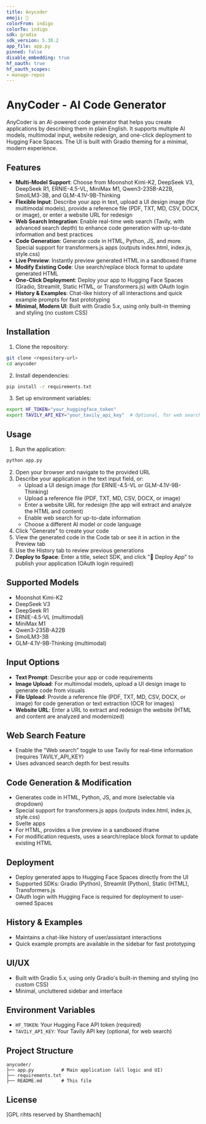 ```yaml
---
title: Anycoder
emoji: 🏢
colorFrom: indigo
colorTo: indigo
sdk: gradio
sdk_version: 5.38.2
app_file: app.py
pinned: false
disable_embedding: true
hf_oauth: true
hf_oauth_scopes:
- manage-repos
---
```


# AnyCoder - AI Code Generator

AnyCoder is an AI-powered code generator that helps you create applications by describing them in plain English. It supports multiple AI models, multimodal input, website redesign, and one-click deployment to Hugging Face Spaces. The UI is built with Gradio theming for a minimal, modern experience.

## Features

- **Multi-Model Support**: Choose from Moonshot Kimi-K2, DeepSeek V3, DeepSeek R1, ERNIE-4.5-VL, MiniMax M1, Qwen3-235B-A22B, SmolLM3-3B, and GLM-4.1V-9B-Thinking
- **Flexible Input**: Describe your app in text, upload a UI design image (for multimodal models), provide a reference file (PDF, TXT, MD, CSV, DOCX, or image), or enter a website URL for redesign
- **Web Search Integration**: Enable real-time web search (Tavily, with advanced search depth) to enhance code generation with up-to-date information and best practices
- **Code Generation**: Generate code in HTML, Python, JS, and more. Special support for transformers.js apps (outputs index.html, index.js, style.css)
- **Live Preview**: Instantly preview generated HTML in a sandboxed iframe
- **Modify Existing Code**: Use search/replace block format to update generated HTML
- **One-Click Deployment**: Deploy your app to Hugging Face Spaces (Gradio, Streamlit, Static HTML, or Transformers.js) with OAuth login
- **History & Examples**: Chat-like history of all interactions and quick example prompts for fast prototyping
- **Minimal, Modern UI**: Built with Gradio 5.x, using only built-in theming and styling (no custom CSS)

## Installation

1. Clone the repository:
```bash
git clone <repository-url>
cd anycoder
```
2. Install dependencies:
```bash
pip install -r requirements.txt
```
3. Set up environment variables:
```bash
export HF_TOKEN="your_huggingface_token"
export TAVILY_API_KEY="your_tavily_api_key"  # Optional, for web search feature
```

## Usage

1. Run the application:
```bash
python app.py
```
2. Open your browser and navigate to the provided URL
3. Describe your application in the text input field, or:
   - Upload a UI design image (for ERNIE-4.5-VL or GLM-4.1V-9B-Thinking)
   - Upload a reference file (PDF, TXT, MD, CSV, DOCX, or image)
   - Enter a website URL for redesign (the app will extract and analyze the HTML and content)
   - Enable web search for up-to-date information
   - Choose a different AI model or code language
4. Click "Generate" to create your code
5. View the generated code in the Code tab or see it in action in the Preview tab
6. Use the History tab to review previous generations
7. **Deploy to Space**: Enter a title, select SDK, and click "🚀 Deploy App" to publish your application (OAuth login required)

## Supported Models

- Moonshot Kimi-K2
- DeepSeek V3
- DeepSeek R1
- ERNIE-4.5-VL (multimodal)
- MiniMax M1
- Qwen3-235B-A22B
- SmolLM3-3B
- GLM-4.1V-9B-Thinking (multimodal)

## Input Options

- **Text Prompt**: Describe your app or code requirements
- **Image Upload**: For multimodal models, upload a UI design image to generate code from visuals
- **File Upload**: Provide a reference file (PDF, TXT, MD, CSV, DOCX, or image) for code generation or text extraction (OCR for images)
- **Website URL**: Enter a URL to extract and redesign the website (HTML and content are analyzed and modernized)

## Web Search Feature

- Enable the "Web search" toggle to use Tavily for real-time information (requires TAVILY_API_KEY)
- Uses advanced search depth for best results

## Code Generation & Modification

- Generates code in HTML, Python, JS, and more (selectable via dropdown)
- Special support for transformers.js apps (outputs index.html, index.js, style.css)
- Svelte apps
- For HTML, provides a live preview in a sandboxed iframe
- For modification requests, uses a search/replace block format to update existing HTML

## Deployment

- Deploy generated apps to Hugging Face Spaces directly from the UI
- Supported SDKs: Gradio (Python), Streamlit (Python), Static (HTML), Transformers.js
- OAuth login with Hugging Face is required for deployment to user-owned Spaces

## History & Examples

- Maintains a chat-like history of user/assistant interactions
- Quick example prompts are available in the sidebar for fast prototyping

## UI/UX

- Built with Gradio 5.x, using only Gradio's built-in theming and styling (no custom CSS)
- Minimal, uncluttered sidebar and interface

## Environment Variables

- `HF_TOKEN`: Your Hugging Face API token (required)
- `TAVILY_API_KEY`: Your Tavily API key (optional, for web search)

## Project Structure

```
anycoder/
├── app.py          # Main application (all logic and UI)
├── requirements.txt
├── README.md       # This file
```

## License

[GPL rihts reserved by Shanthemach]

